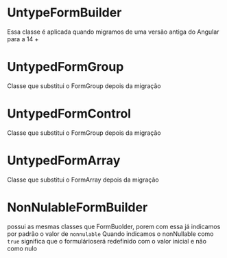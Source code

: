 # UntypeFormBuilder

Essa classe é aplicada quando migramos de uma versão antiga do Angular para a 14 +

# UntypedFormGroup

Classe que substitui o FormGroup depois da migração

# UntypedFormControl

Classe que substitui o FormGroup depois da migração

# UntypedFormArray

Classe que substitui o FormArray depois da migração

# NonNulableFormBuilder

possui as mesmas classes que FormBuolder, porem com essa já indicamos por padrão o valor de `nonnulable`
Quando indicamos o nonNullable como `true` significa que o formulárioserá redefinido com o valor inicial e não como nulo
